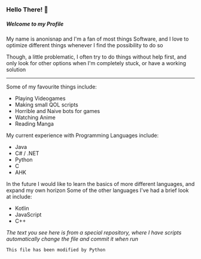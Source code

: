 ### Hello There! 👋

##### Welcome to my Profile

My name is anonisnap and I'm a fan of most things Software, and I love to optimize different things whenever I find the possibility to do so

Though, a little problematic, I often try to do things without help first, and only look for other options when I'm completely stuck, or have a working solution

<hr>

Some of my favourite things include:
- Playing Videogames
- Making small QOL scripts
- Horrible and Naive bots for games
- Watching Anime
- Reading Manga

My current experience with Programming Languages include:
- Java
- C# / .NET
- Python
- C
- AHK

In the future I would like to learn the basics of more different languages, and expand my own horizon
Some of the other languages I've had a brief look at include:
- Kotlin
- JavaScript
- C++

_The text you see here is from a special repository, where I have scripts automatically change the file and commit it when run_

    This file has been modified by Python